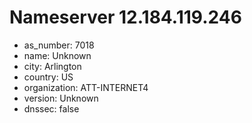 # Nameserver 12.184.119.246

* as_number: 7018
* name: Unknown
* city: Arlington
* country: US
* organization: ATT-INTERNET4
* version: Unknown
* dnssec: false
